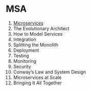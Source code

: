 # MSA

1. [Microservices](https://github.com/jungining/MSA/blob/main/chap1.%20Microservices.md)
2. The Evolutionary Architect
3. How to Model Services
4. Integration
5. Splitting the Monolith
6. Deployment
7. Testing
8. Monitoring
9. Security
10. Conway’s Law and System Design
11. Microservices at Scale
12. Bringing It All Together
